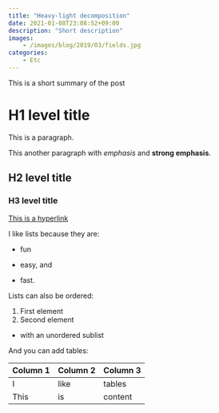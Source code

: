 ```yaml
---
title: "Heavy-light decomposition"
date: 2021-01-08T23:08:52+09:00
description: "Short description"
images:
    - /images/blog/2019/03/fields.jpg
categories:
    - Etc
---
```


This is a short summary of the post

<!--more-->

# H1 level title

This is a paragraph.

This another paragraph with *emphasis* and **strong emphasis**.

## H2 level title
### H3 level title

[This is a hyperlink](http://www.google.com/)

I like lists because they are:

- fun
+ easy, and
* fast.

Lists can also be ordered:

1. First element
2. Second element
  - with an unordered sublist

And you can add tables:

| Column 1 | Column 2 | Column 3 |
| -------- | -------- | -------- |
| I        | like     | tables   |
| This     | is       | content  |